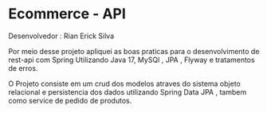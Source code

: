 # Ecommerce - API
Desenvolvedor : Rian Erick Silva

Por meio desse projeto apliquei as boas praticas para o desenvolvimento de rest-api com Spring 
Utilizando Java 17, MySQl , JPA , Flyway e tratamentos de erros.

O Projeto consiste em um crud dos modelos atraves do sistema objeto relacional e persistencia dos dados utilizando 
Spring Data JPA , tambem como service de pedido de produtos.





